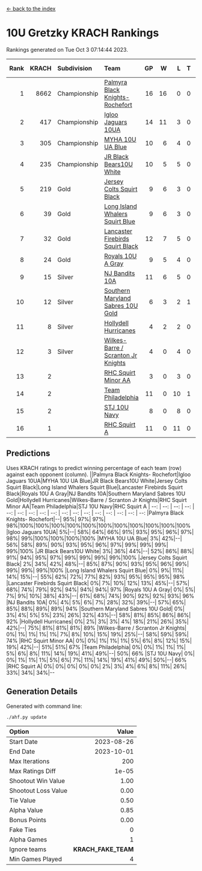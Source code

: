 [<- back to the index](readme.md)
# 10U Gretzky KRACH Rankings
Rankings generated on Tue Oct  3 07:14:44 2023.

Rank|KRACH|Subdivision|Team|GP|W|L|T|OTW|OTL|SoS|Exp Wins|Win Diff
---:|---:|:---|:---|---:|---:|---:|---:|---:|---:|---:|---:|---:
1|8662|Championship|[Palmyra Black Knights- Rochefort](https://gamesheetstats.com/seasons/3659/teams/140260/schedule)|16|16|0|0|0|0|96|16.8|-0.0
2|417|Championship|[Igloo Jaguars 10UA](https://gamesheetstats.com/seasons/3659/teams/140253/schedule)|14|11|3|0|0|1|140|11.9|0.0
3|305|Championship|[MYHA 10U UA Blue](https://gamesheetstats.com/seasons/3659/teams/140258/schedule)|10|6|4|0|0|0|1710|6.9|0.0
4|235|Championship|[JR Black Bears10U White](https://gamesheetstats.com/seasons/3659/teams/140255/schedule)|10|5|5|0|1|0|2483|5.9|0.0
5|219|Gold|[Jersey Colts Squirt Black](https://gamesheetstats.com/seasons/3659/teams/140254/schedule)|9|6|3|0|0|0|987|6.9|0.0
6|39|Gold|[Long Island Whalers Squirt Blue](https://gamesheetstats.com/seasons/3659/teams/140257/schedule)|9|6|3|0|0|0|895|6.9|0.0
7|32|Gold|[Lancaster Firebirds Squirt Black](https://gamesheetstats.com/seasons/3659/teams/140256/schedule)|12|7|5|0|0|0|740|7.9|0.0
8|24|Gold|[Royals 10U A Gray](https://gamesheetstats.com/seasons/3659/teams/140262/schedule)|9|5|4|0|0|0|38|5.9|0.0
9|15|Silver|[NJ Bandits 10A](https://gamesheetstats.com/seasons/3659/teams/140259/schedule)|11|6|5|0|0|0|56|6.9|0.0
10|12|Silver|[Southern Maryland Sabres 10U Gold](https://gamesheetstats.com/seasons/3659/teams/140263/schedule)|6|3|2|1|0|0|14|4.4|0.0
11|8|Silver|[Hollydell Hurricanes](https://gamesheetstats.com/seasons/3659/teams/140220/schedule)|4|2|2|0|0|0|89|2.9|0.0
12|3|Silver|[Wilkes-Barre / Scranton Jr Knights](https://gamesheetstats.com/seasons/3659/teams/140228/schedule)|4|0|4|0|0|0|3478|0.9|0.0
13|2||[RHC Squirt Minor AA](https://gamesheetstats.com/seasons/3659/teams/140224/schedule)|3|0|3|0|0|0|112|0.9|0.0
14|2||[Team Philadelphia](https://gamesheetstats.com/seasons/3659/teams/140265/schedule)|11|0|10|1|0|0|835|1.4|0.0
15|2||[STJ 10U Navy](https://gamesheetstats.com/seasons/3659/teams/140264/schedule)|8|0|8|0|0|0|2967|0.9|0.0
16|1||[RHC Squirt A](https://gamesheetstats.com/seasons/3659/teams/140261/schedule)|11|0|11|0|0|0|111|0.9|0.0

## Predictions
Uses KRACH ratings to predict winning percentage of each team (row) against each opponent (column).
||Palmyra Black Knights- Rochefort|Igloo Jaguars 10UA|MYHA 10U UA Blue|JR Black Bears10U White|Jersey Colts Squirt Black|Long Island Whalers Squirt Blue|Lancaster Firebirds Squirt Black|Royals 10U A Gray|NJ Bandits 10A|Southern Maryland Sabres 10U Gold|Hollydell Hurricanes|Wilkes-Barre / Scranton Jr Knights|RHC Squirt Minor AA|Team Philadelphia|STJ 10U Navy|RHC Squirt A
| --: | --: | --: | --: | --: | --: | --: | --: | --: | --: | --: | --: | --: | --: | --: | --: | --: 
|Palmyra Black Knights- Rochefort|--| 95%| 97%| 97%| 98%|100%|100%|100%|100%|100%|100%|100%|100%|100%|100%|100%
|Igloo Jaguars 10UA|  5%|--| 58%| 64%| 66%| 91%| 93%| 95%| 96%| 97%| 98%| 99%|100%|100%|100%|100%
|MYHA 10U UA Blue|  3%| 42%|--| 56%| 58%| 89%| 90%| 93%| 95%| 96%| 97%| 99%| 99%| 99%| 99%|100%
|JR Black Bears10U White|  3%| 36%| 44%|--| 52%| 86%| 88%| 91%| 94%| 95%| 97%| 99%| 99%| 99%| 99%|100%
|Jersey Colts Squirt Black|  2%| 34%| 42%| 48%|--| 85%| 87%| 90%| 93%| 95%| 96%| 99%| 99%| 99%| 99%|100%
|Long Island Whalers Squirt Blue|  0%|  9%| 11%| 14%| 15%|--| 55%| 62%| 72%| 77%| 82%| 93%| 95%| 95%| 95%| 98%
|Lancaster Firebirds Squirt Black|  0%|  7%| 10%| 12%| 13%| 45%|--| 57%| 68%| 74%| 79%| 92%| 94%| 94%| 94%| 97%
|Royals 10U A Gray|  0%|  5%|  7%|  9%| 10%| 38%| 43%|--| 61%| 68%| 74%| 90%| 92%| 92%| 93%| 96%
|NJ Bandits 10A|  0%|  4%|  5%|  6%|  7%| 28%| 32%| 39%|--| 57%| 65%| 85%| 88%| 89%| 89%| 94%
|Southern Maryland Sabres 10U Gold|  0%|  3%|  4%|  5%|  5%| 23%| 26%| 32%| 43%|--| 58%| 81%| 85%| 86%| 86%| 92%
|Hollydell Hurricanes|  0%|  2%|  3%|  3%|  4%| 18%| 21%| 26%| 35%| 42%|--| 75%| 81%| 81%| 81%| 89%
|Wilkes-Barre / Scranton Jr Knights|  0%|  1%|  1%|  1%|  1%|  7%|  8%| 10%| 15%| 19%| 25%|--| 58%| 59%| 59%| 74%
|RHC Squirt Minor AA|  0%|  0%|  1%|  1%|  1%|  5%|  6%|  8%| 12%| 15%| 19%| 42%|--| 51%| 51%| 67%
|Team Philadelphia|  0%|  0%|  1%|  1%|  1%|  5%|  6%|  8%| 11%| 14%| 19%| 41%| 49%|--| 50%| 66%
|STJ 10U Navy|  0%|  0%|  1%|  1%|  1%|  5%|  6%|  7%| 11%| 14%| 19%| 41%| 49%| 50%|--| 66%
|RHC Squirt A|  0%|  0%|  0%|  0%|  0%|  2%|  3%|  4%|  6%|  8%| 11%| 26%| 33%| 34%| 34%|--

## Generation Details

Generated with command line:
```
./ahf.py update
```

| Option | Value |
| :----- | ----: |
| Start Date | 2023-08-26 |
| End Date | 2023-10-01 |
| Max Iterations | 200 |
| Max Ratings Diff | 1e-05 |
| Shootout Win Value | 1.00 |
| Shootout Loss Value | 0.00 |
| Tie Value | 0.50 |
| Alpha Value | 0.85 |
| Bonus Points | 0.00 |
| Fake Ties | 0 |
| Alpha Games | 1 |
| Ignore teams | __KRACH_FAKE_TEAM__ |
| Min Games Played | 4 |

